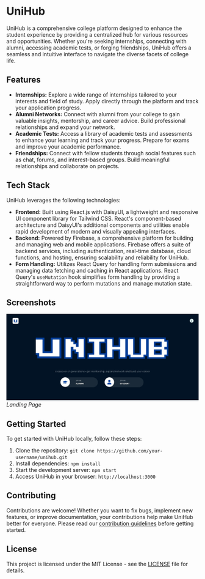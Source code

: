 # UniHub

UniHub is a comprehensive college platform designed to enhance the student experience by providing a centralized hub for various resources and opportunities. Whether you're seeking internships, connecting with alumni, accessing academic tests, or forging friendships, UniHub offers a seamless and intuitive interface to navigate the diverse facets of college life.

## Features

- **Internships:** Explore a wide range of internships tailored to your interests and field of study. Apply directly through the platform and track your application progress.
- **Alumni Networks:** Connect with alumni from your college to gain valuable insights, mentorship, and career advice. Build professional relationships and expand your network.
- **Academic Tests:** Access a library of academic tests and assessments to enhance your learning and track your progress. Prepare for exams and improve your academic performance.
- **Friendships:** Connect with fellow students through social features such as chat, forums, and interest-based groups. Build meaningful relationships and collaborate on projects.

## Tech Stack

UniHub leverages the following technologies:

- **Frontend:** Built using React.js with DaisyUI, a lightweight and responsive UI component library for Tailwind CSS. React's component-based architecture and DaisyUI's additional components and utilities enable rapid development of modern and visually appealing interfaces.
- **Backend:** Powered by Firebase, a comprehensive platform for building and managing web and mobile applications. Firebase offers a suite of backend services, including authentication, real-time database, cloud functions, and hosting, ensuring scalability and reliability for UniHub.
- **Form Handling:** Utilizes React Query for handling form submissions and managing data fetching and caching in React applications. React Query's `useMutation` hook simplifies form handling by providing a straightforward way to perform mutations and manage mutation state.

## Screenshots

![Landing Page](/readmeimages/Hero_page_unihub.jpg)
*Landing Page*

## Getting Started

To get started with UniHub locally, follow these steps:

1. Clone the repository: `git clone https://github.com/your-username/unihub.git`
2. Install dependencies: `npm install`
3. Start the development server: `npm start`
4. Access UniHub in your browser: `http://localhost:3000`

## Contributing

Contributions are welcome! Whether you want to fix bugs, implement new features, or improve documentation, your contributions help make UniHub better for everyone. Please read our [contribution guidelines](/CONTRIBUTING.md) before getting started.

## License

This project is licensed under the MIT License - see the [LICENSE](/LICENSE) file for details.
